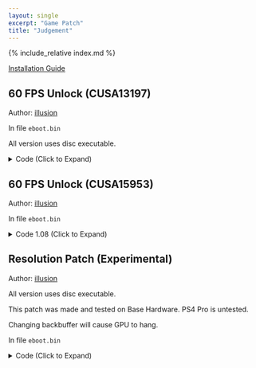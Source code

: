 ```yaml
---
layout: single
excerpt: "Game Patch"
title: "Judgement"
---
```


<!-- # {{ page.title }} -->

{% include_relative index.md %}

[Installation Guide](/install-instructions/)

## 60 FPS Unlock (CUSA13197)

Author: [illusion](https://twitter.com/illusion0002)

In file `eboot.bin`

All version uses disc executable.

<details>
<summary>Code (Click to Expand)</summary>

{% highlight none %}
48 89 7C 24 18 74 2A 89 9F D8 01 00 00

48 89 7C 24 18 75 2A 89 9F D8 01 00 00
{% endhighlight %}

</details>

## 60 FPS Unlock (CUSA15953)

Author: [illusion](https://twitter.com/illusion0002)

In file `eboot.bin`

<details>
<summary>Code 1.08 (Click to Expand)</summary>

{% highlight none %}
39 B7 E8 01 00 00 74 2A 48 8B 44 24 48

39 B7 E8 01 00 00 75 2A 48 8B 44 24 48
{% endhighlight %}

</details>

## Resolution Patch (Experimental)

Author: [illusion](https://twitter.com/illusion0002)

All version uses disc executable.

This patch was made and tested on Base Hardware. PS4 Pro is untested.

Changing backbuffer will cause GPU to hang.

In file `eboot.bin`

<details>
<summary>Code (Click to Expand)</summary>

{% highlight none %}
# base backbuffer
# be warned, this will cause gpu hang.
# perhaps there's more buffers that i missed.
# below this one is ui buffer,
# changing to a lower value will
# over fill the screen.
40 06 00 00 84 03 00 00 20 03

# targetting 540p
C0 03 00 00 1C 02 00 00 20 03

# Pro backbuffer
# todo
# DF reported 1920x1080 so 80 07 00 00 38 04 00 00 should be one of them.
{% endhighlight %}

</details>
